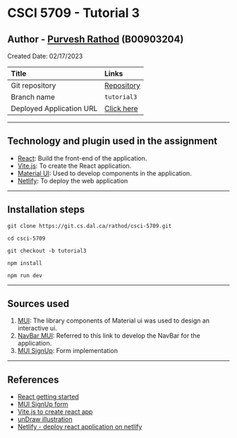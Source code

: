# CSCI 5709 - Tutorial 3

## Author - [Purvesh Rathod](mailto:purvesh.r@dal.ca) (B00903204)

Created Date: 02/17/2023

| Title                    | Links                                                                 |
|:-------------------------|:----------------------------------------------------------------------|
| Git repository           | [Repository](https://git.cs.dal.ca/rathod/csci-5709/-/tree/tutorial3) |
| Branch name              | `tutorial3`                                                           |
| Deployed Application URL | [Click here](https://resilient-pie-87878f.netlify.app/)               |

---

## Technology and plugin used in the assignment

- [React](https://reactjs.org/): Build the front-end of the application.
- [Vite.js](https://vitejs.dev/): To create the React application.
- [Material UI](https://mui.com/): Used to develop components in the application.
- [Netlify](https://www.netlify.com/): To deploy the web application

---

## Installation steps

`git clone https://git.cs.dal.ca/rathod/csci-5709.git`

`cd csci-5709`

`git checkout -b tutorial3`

`npm install`

`npm run dev`


---

## Sources used

1. [MUI](https://mui.com/): The library components of Material ui was used to design an interactive ui.
2. [NavBar MUI](https://mui.com/material-ui/react-app-bar/): Referred to this link to develop the NavBar for the
   application.
3. [MUI SignUp](https://github.com/mui/material-ui/tree/v5.11.9/docs/data/material/getting-started/templates/sign-up):
   Form implementation

---

## References

- [React getting started](https://reactjs.org/)
- [MUI SignUp form](https://github.com/mui/material-ui/tree/v5.11.9/docs/data/material/getting-started/templates/sign-up)
- [Vite.js to create react app](https://vitejs.dev/guide/)
- [unDraw illustration](https://undraw.co/)
- [Netlify - deploy react application on netlify](https://www.netlify.com/)
